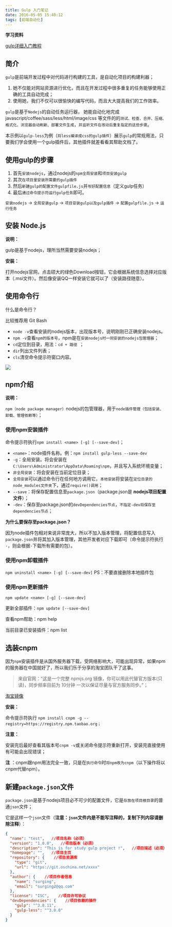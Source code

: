 ```yaml
---
title: Gulp 入门笔记
date: 2016-05-05 15:40:12
tags: [前端自动化]
---
```

**学习资料**

[gulp详细入门教程](http://www.ydcss.com/archives/18)

## 简介

`gulp`是前端开发过程中对代码进行构建的工具，是自动化项目的构建利器；

1. 她不仅能对网站资源进行优化，而且在开发过程中很多重复的任务能够使用正确的工具自动完成；
2. 使用她，我们不仅可以很愉快的编写代码，而且大大提高我们的工作效率。

`gulp`是基于`Nodejs`的自动任务运行器， 她能自动化地完成 javascript/coffee/sass/less/html/image/css 等文件的的`测试、检查、合并、压缩、格式化、浏览器自动刷新、部署文件生成`，`并监听文件在改动后重复指定的这些步骤`。

本示例以`gulp-less`为例（`将less编译成css的gulp插件`）展示`gulp`的常规用法，只要我们学会使用一个gulp插件后，其他插件就差看看其帮助文档了。

## 使用gulp的步骤

1. 首先`安装nodejs`，通过nodejs的`npm全局安装`和`项目安装gulp`
2. 其次`在项目里安装所需要的gulp插件`
3. 然后`新建gulp的配置文件gulpfile.js`并`写好配置信息`（定义gulp任务）
4. 最后`通过命令提示符运行gulp任务`即可。

`安装nodejs` -> `全局安装gulp` -> `项目安装gulp以及gulp插件` -> `配置gulpfile.js` -> `运行任务`

## 安装 Node.js 

**说明：**

gulp是基于nodejs，理所当然需要安装nodejs；

**安装：**

打开nodejs官网，点击硕大的绿色Download按钮，它会根据系统信息选择对应版本（.msi文件）。然后像安装QQ一样安装它就可以了（安装路径随意）。

## 使用命令行

什么是命令行？

比较推荐用 Git Bash 

- `node -v`查看安装的nodejs版本，出现版本号，说明刚刚已正确安装nodejs。
- `npm -v`查看`npm的版本号`，npm是在`安装nodejs时一同安装的nodejs包管理器`；
- `cd`定位到目录，用法：`cd + 路径 `；
- `dir`列出文件列表；
- `cls`清空命令提示符窗口内容。

<img src="1.jpg">

## npm介绍

**说明：**

`npm（node package manager）`nodejs的包管理器，用于`node插件管理（包括安装、卸载、管理依赖等）`；

### 使用npm安装插件

命令提示符执行`npm install <name> [-g] [--save-dev]`；

- `<name>`：node插件名称。例：`npm install gulp-less --save-dev`
- `-g`：全局安装。将会安装在`C:\Users\Administrator\AppData\Roaming\npm`，并且写入系统环境变量；  
- `非全局安装`：将会安装在当前定位目录；  
- `全局安装`可以通过命令行在任何地方调用它，`本地安装`将安装在`定位目录的node_modules文件夹`下，通过`require()调用`；
- `--save`：将保存配置信息至`package.json`（package.json是 **nodejs项目配置文件**）；
- `-dev`：保存至package.json的`devDependencies节点`，`不指定-dev将保存至dependencies节点`；

**为什么要保存至package.json？**

因为node插件包相对来说非常庞大，所以不加入版本管理，将配置信息写入`package.json`并将其加入版本管理，其他开发者对应下载即可（命令提示符执行`·`，则会根据`·`下载所有需要的包）。

### 使用npm卸载插件

`npm uninstall <name> [-g] [--save-dev]`  PS：不要直接删除本地插件包

### 使用npm更新插件

`npm update <name> [-g] [--save-dev]`

更新全部插件：`npm update [--save-dev]`

查看npm帮助：npm help

当前目录已安装插件：npm list

## 选装cnpm

因为`npm`安装插件是从国外服务器下载，受网络影响大，可能出现异常，如果npm的服务器在中国就好了，所以我们乐于分享的淘宝团队干了这事。

> 来自官网：“这是一个完整 npmjs.org 镜像，你可以用此代替官方版本(只读)，同步频率目前为 10分钟 一次以保证尽量与官方服务同步。”；

[淘宝镜像](http://npm.taobao.org)

**安装：**

命令提示符执行 `npm install cnpm -g --registry=https://registry.npm.taobao.org；`  

**注意：**

安装完后最好查看其版本号`cnpm -v`或关闭命令提示符重新打开，安装完直接使用有可能会出现错误；

**注** ：cnpm跟npm用法完全一致，只是在`执行命令`时`将npm改为cnpm`（以下操作将以cnpm代替npm）。

## 新建`package.json`文件

`package.json`是基于nodejs项目必不可少的配置文件，它是`存放在项目根目录`的普通`json`文件；

它是这样一个`json`文件（**注意：`json`文件内是不能写注释的，复制下列内容请删除注释**）：

```json
{
  "name": "test",   //项目名称（必须）
  "version": "1.0.0",   //项目版本（必须）
  "description": "This is for study gulp project !",   //项目描述（必须）
  "homepage": "",   //项目主页
  "repository": {    //项目资源库
    "type": "git",
    "url": "https://git.oschina.net/xxxx"
  },
  "author": {    //项目作者信息
    "name": "surging",
    "email": "surging2@qq.com"
  },
  "license": "ISC",    //项目许可协议
  "devDependencies": {    //项目依赖的插件
    "gulp": "^3.8.11",
    "gulp-less": "^3.0.0"
  }
}
```